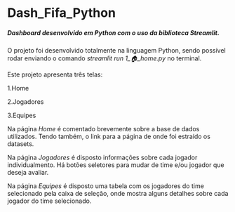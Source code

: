 # Dash_Fifa_Python

##### Dashboard desenvolvido em Python com o uso da biblioteca *Streamlit*.

O projeto foi desenvolvido totalmente na linguagem Python, sendo possível rodar enviando o comando *streamlit run 1_🏠_home.py* no terminal.

Este projeto apresenta três telas:

1.Home

2.Jogadores

3.Equipes


Na página *Home* é comentado brevemente sobre a base de dados utilizados. Tendo também, o link para a página de onde foi estraído os datasets.

Na página *Jogadores* é disposto informações sobre cada jogador individualmento. Há botões seletores para mudar de time e/ou jogador que deseja avaliar.

Na página *Equipes* é disposto uma tabela com os jogadores do time selecionado pela caixa de seleção, onde mostra alguns detalhes sobre cada jogador do time selecionado.
